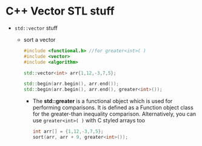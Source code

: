 # C++ Vector STL stuff

- ``std::vector`` stuff

  * sort a vector

    ```c++
    #include <functional.h> //for greater<int>( )
    #include <vector>
    #include <algorithm>
    
    std::vector<int> arr{1,12,-3,7,5};
    
    std::begin(arr.begin(), arr.end());
    std::begin(arr.begin(), arr.end(), greater<int>());
    
    ```

    * The **std::greater** is a functional object which is used  for performing comparisons. It is defined as a Function object class for the greater-than inequality comparison. 
      Alternatively, you can use `greater<int>( )` with C styled arrays too

      ```c++
      int arr[] = {1,12,-3,7,5};
      sort(arr, arr + 9, greater<int>());
      ```

      

